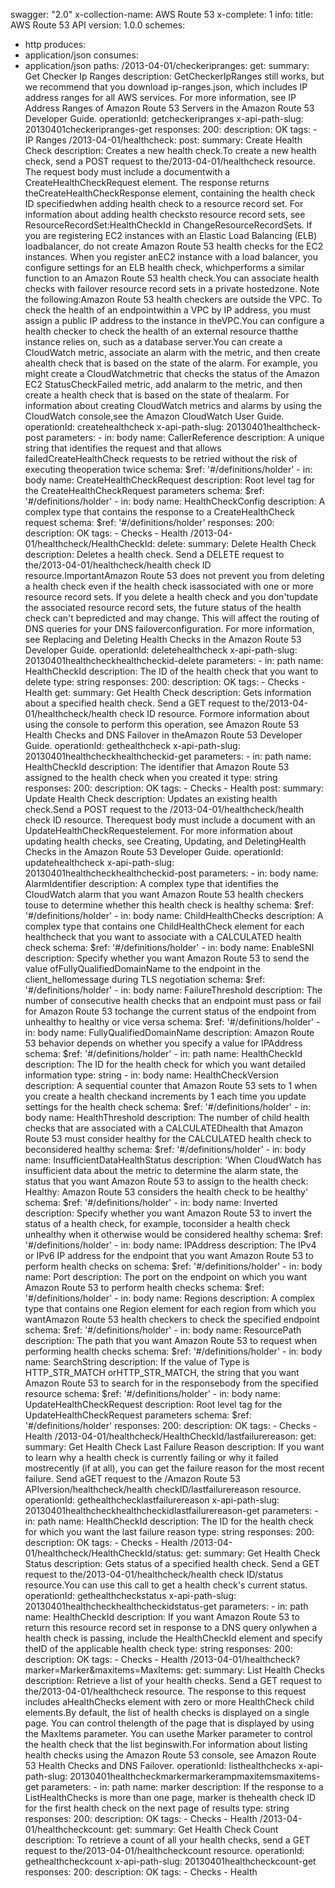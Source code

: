swagger: "2.0"
x-collection-name: AWS Route 53
x-complete: 1
info:
  title: AWS Route 53 API
  version: 1.0.0
schemes:
- http
produces:
- application/json
consumes:
- application/json
paths:
  /2013-04-01/checkeripranges:
    get:
      summary: Get Checker Ip Ranges
      description: GetCheckerIpRanges still works, but we recommend that you download
        ip-ranges.json, which includes IP address ranges for all AWS services. For
        more information, see IP Address Ranges of Amazon Route 53 Servers in the
        Amazon Route 53 Developer Guide.
      operationId: getcheckeripranges
      x-api-path-slug: 20130401checkeripranges-get
      responses:
        200:
          description: OK
      tags:
      - IP Ranges
  /2013-04-01/healthcheck:
    post:
      summary: Create Health Check
      description: Creates a new health check.To create a new health check, send a
        POST request to the/2013-04-01/healthcheck resource. The request body must
        include a documentwith a CreateHealthCheckRequest element. The response returns
        theCreateHealthCheckResponse element, containing the health check ID specifiedwhen
        adding health check to a resource record set. For information about adding
        health checksto resource record sets, see ResourceRecordSet:HealthCheckId
        in ChangeResourceRecordSets. If you are registering EC2 instances with an
        Elastic Load Balancing (ELB) loadbalancer, do not create Amazon Route 53 health
        checks for the EC2 instances. When you register anEC2 instance with a load
        balancer, you configure settings for an ELB health check, whichperforms a
        similar function to an Amazon Route 53 health check.You can associate health
        checks with failover resource record sets in a private hostedzone. Note the
        following:Amazon Route 53 health checkers are outside the VPC. To check the
        health of an endpointwithin a VPC by IP address, you must assign a public
        IP address to the instance in theVPC.You can configure a health checker to
        check the health of an external resource thatthe instance relies on, such
        as a database server.You can create a CloudWatch metric, associate an alarm
        with the metric, and then create ahealth check that is based on the state
        of the alarm. For example, you might create a CloudWatchmetric that checks
        the status of the Amazon EC2 StatusCheckFailed metric, add analarm to the
        metric, and then create a health check that is based on the state of thealarm.
        For information about creating CloudWatch metrics and alarms by using the
        CloudWatch console,see the Amazon CloudWatch User Guide.
      operationId: createhealthcheck
      x-api-path-slug: 20130401healthcheck-post
      parameters:
      - in: body
        name: CallerReference
        description: A unique string that identifies the request and that allows failedCreateHealthCheck
          requests to be retried without the risk of executing theoperation twice
        schema:
          $ref: '#/definitions/holder'
      - in: body
        name: CreateHealthCheckRequest
        description: Root level tag for the CreateHealthCheckRequest parameters
        schema:
          $ref: '#/definitions/holder'
      - in: body
        name: HealthCheckConfig
        description: A complex type that contains the response to a CreateHealthCheck
          request
        schema:
          $ref: '#/definitions/holder'
      responses:
        200:
          description: OK
      tags:
      - Checks
      - Health
  /2013-04-01/healthcheck/HealthCheckId:
    delete:
      summary: Delete Health Check
      description: Deletes a health check. Send a DELETE request to the/2013-04-01/healthcheck/health
        check ID            resource.ImportantAmazon Route 53 does not prevent you
        from deleting a health check even if the health check isassociated with one
        or more resource record sets. If you delete a health check and you don'tupdate
        the associated resource record sets, the future status of the health check
        can't bepredicted and may change. This will affect the routing of DNS queries
        for your DNS failoverconfiguration. For more information, see Replacing and
        Deleting Health Checks in the Amazon Route 53 Developer Guide.
      operationId: deletehealthcheck
      x-api-path-slug: 20130401healthcheckhealthcheckid-delete
      parameters:
      - in: path
        name: HealthCheckId
        description: The ID of the health check that you want to delete
        type: string
      responses:
        200:
          description: OK
      tags:
      - Checks
      - Health
    get:
      summary: Get Health Check
      description: Gets information about a specified health check. Send a GET request
        to the/2013-04-01/healthcheck/health check ID             resource. Formore
        information about using the console to perform this operation, see Amazon
        Route 53 Health Checks and DNS Failover in theAmazon Route 53 Developer Guide.
      operationId: gethealthcheck
      x-api-path-slug: 20130401healthcheckhealthcheckid-get
      parameters:
      - in: path
        name: HealthCheckId
        description: The identifier that Amazon Route 53 assigned to the health check
          when you created it
        type: string
      responses:
        200:
          description: OK
      tags:
      - Checks
      - Health
    post:
      summary: Update Health Check
      description: Updates an existing health check.Send a POST request to the /2013-04-01/healthcheck/health
        check ID             resource. Therequest body must include a document with
        an UpdateHealthCheckRequestelement. For more information about updating health
        checks, see Creating, Updating, and DeletingHealth Checks in the Amazon Route
        53 Developer Guide.
      operationId: updatehealthcheck
      x-api-path-slug: 20130401healthcheckhealthcheckid-post
      parameters:
      - in: body
        name: AlarmIdentifier
        description: A complex type that identifies the CloudWatch alarm that you
          want Amazon Route 53 health checkers touse to determine whether this health
          check is healthy
        schema:
          $ref: '#/definitions/holder'
      - in: body
        name: ChildHealthChecks
        description: A complex type that contains one ChildHealthCheck element for
          each healthcheck that you want to associate with a CALCULATED health check
        schema:
          $ref: '#/definitions/holder'
      - in: body
        name: EnableSNI
        description: Specify whether you want Amazon Route 53 to send the value ofFullyQualifiedDomainName
          to the endpoint in the client_hellomessage during TLS negotiation
        schema:
          $ref: '#/definitions/holder'
      - in: body
        name: FailureThreshold
        description: The number of consecutive health checks that an endpoint must
          pass or fail for Amazon Route 53 tochange the current status of the endpoint
          from unhealthy to healthy or vice versa
        schema:
          $ref: '#/definitions/holder'
      - in: body
        name: FullyQualifiedDomainName
        description: Amazon Route 53 behavior depends on whether you specify a value
          for IPAddress
        schema:
          $ref: '#/definitions/holder'
      - in: path
        name: HealthCheckId
        description: The ID for the health check for which you want detailed information
        type: string
      - in: body
        name: HealthCheckVersion
        description: A sequential counter that Amazon Route 53 sets to 1 when you
          create a health checkand increments by 1 each time you update settings for
          the health check
        schema:
          $ref: '#/definitions/holder'
      - in: body
        name: HealthThreshold
        description: The number of child health checks that are associated with a
          CALCULATEDhealth that Amazon Route 53 must consider healthy for the CALCULATED
          health check to beconsidered healthy
        schema:
          $ref: '#/definitions/holder'
      - in: body
        name: InsufficientDataHealthStatus
        description: 'When CloudWatch has insufficient data about the metric to determine
          the alarm state, the status that you want Amazon Route 53 to assign to the
          health check:                        Healthy: Amazon Route 53 considers
          the health check to be healthy'
        schema:
          $ref: '#/definitions/holder'
      - in: body
        name: Inverted
        description: Specify whether you want Amazon Route 53 to invert the status
          of a health check, for example, toconsider a health check unhealthy when
          it otherwise would be considered healthy
        schema:
          $ref: '#/definitions/holder'
      - in: body
        name: IPAddress
        description: The IPv4 or IPv6 IP address for the endpoint that you want Amazon
          Route 53 to perform health checks on
        schema:
          $ref: '#/definitions/holder'
      - in: body
        name: Port
        description: The port on the endpoint on which you want Amazon Route 53 to
          perform health checks
        schema:
          $ref: '#/definitions/holder'
      - in: body
        name: Regions
        description: A complex type that contains one Region element for each region
          from which you wantAmazon Route 53 health checkers to check the specified
          endpoint
        schema:
          $ref: '#/definitions/holder'
      - in: body
        name: ResourcePath
        description: The path that you want Amazon Route 53 to request when performing
          health checks
        schema:
          $ref: '#/definitions/holder'
      - in: body
        name: SearchString
        description: If the value of Type is HTTP_STR_MATCH orHTTP_STR_MATCH, the
          string that you want Amazon Route 53 to search for in the responsebody from
          the specified resource
        schema:
          $ref: '#/definitions/holder'
      - in: body
        name: UpdateHealthCheckRequest
        description: Root level tag for the UpdateHealthCheckRequest parameters
        schema:
          $ref: '#/definitions/holder'
      responses:
        200:
          description: OK
      tags:
      - Checks
      - Health
  /2013-04-01/healthcheck/HealthCheckId/lastfailurereason:
    get:
      summary: Get Health Check Last Failure Reason
      description: If you want to learn why a health check is currently failing or
        why it failed mostrecently (if at all), you can get the failure reason for
        the most recent failure. Send aGET request to the /Amazon Route 53 APIversion/healthcheck/health
        checkID/lastfailurereason resource.
      operationId: gethealthchecklastfailurereason
      x-api-path-slug: 20130401healthcheckhealthcheckidlastfailurereason-get
      parameters:
      - in: path
        name: HealthCheckId
        description: The ID for the health check for which you want the last failure
          reason
        type: string
      responses:
        200:
          description: OK
      tags:
      - Checks
      - Health
  /2013-04-01/healthcheck/HealthCheckId/status:
    get:
      summary: Get Health Check Status
      description: Gets status of a specified health check. Send a GET request to
        the/2013-04-01/healthcheck/health check ID/status resource.You can use this
        call to get a health check's current status.
      operationId: gethealthcheckstatus
      x-api-path-slug: 20130401healthcheckhealthcheckidstatus-get
      parameters:
      - in: path
        name: HealthCheckId
        description: If you want Amazon Route 53 to return this resource record set
          in response to a DNS query onlywhen a health check is passing, include the
          HealthCheckId element and specify theID of the applicable health check
        type: string
      responses:
        200:
          description: OK
      tags:
      - Checks
      - Health
  /2013-04-01/healthcheck?marker=Marker&amp;maxitems=MaxItems:
    get:
      summary: List Health Checks
      description: Retrieve a list of your health checks. Send a GET request to the/2013-04-01/healthcheck
        resource. The response to this request includes aHealthChecks element with
        zero or more HealthCheck child elements.By default, the list of health checks
        is displayed on a single page. You can control thelength of the page that
        is displayed by using the MaxItems parameter. You can usethe Marker parameter
        to control the health check that the list beginswith.For information about
        listing health checks using the Amazon Route 53 console, see Amazon Route
        53 Health Checks and DNS Failover.
      operationId: listhealthchecks
      x-api-path-slug: 20130401healthcheckmarkermarkerampmaxitemsmaxitems-get
      parameters:
      - in: path
        name: marker
        description: If the response to a ListHealthChecks is more than one page,
          marker is thehealth check ID for the first health check on the next page
          of results
        type: string
      responses:
        200:
          description: OK
      tags:
      - Checks
      - Health
  /2013-04-01/healthcheckcount:
    get:
      summary: Get Health Check Count
      description: To retrieve a count of all your health checks, send a GET request
        to the/2013-04-01/healthcheckcount resource.
      operationId: gethealthcheckcount
      x-api-path-slug: 20130401healthcheckcount-get
      responses:
        200:
          description: OK
      tags:
      - Checks
      - Health